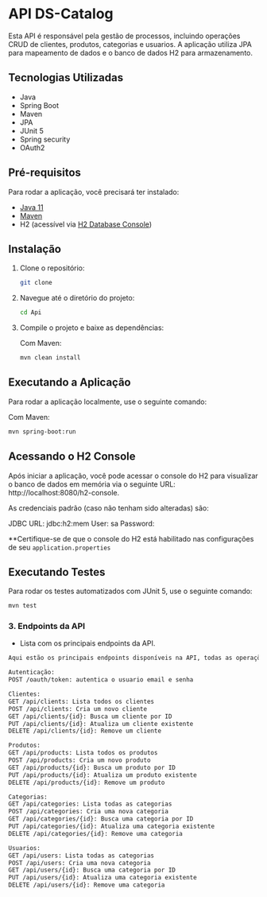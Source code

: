 # API DS-Catalog

Esta API é responsável pela gestão de processos, incluindo operações CRUD de clientes, produtos, categorias e usuarios. A aplicação utiliza JPA para mapeamento de dados e o banco de dados H2 para armazenamento.

## Tecnologias Utilizadas

- Java
- Spring Boot
- Maven
- JPA
- JUnit 5
- Spring security
- OAuth2

## Pré-requisitos

Para rodar a aplicação, você precisará ter instalado:

- [Java 11](https://www.oracle.com/java/technologies/downloads/#java11)
- [Maven](https://maven.apache.org/download.cgi)
- H2 (acessível via [H2 Database Console](http://localhost:8080/h2-console/login.jsp))
## Instalação

1. Clone o repositório:

    ```bash
    git clone
    ```

2. Navegue até o diretório do projeto:

    ```bash
    cd Api
    ```

3. Compile o projeto e baixe as dependências:

   Com Maven:

    ```bash
    mvn clean install
    ```

## Executando a Aplicação

Para rodar a aplicação localmente, use o seguinte comando:

Com Maven:

```bash
mvn spring-boot:run
```

## Acessando o H2 Console

Após iniciar a aplicação, você pode acessar o console do H2 para visualizar o banco de dados em memória
via o seguinte URL: http://localhost:8080/h2-console.

As credenciais padrão (caso não tenham sido alteradas) são:

JDBC URL: jdbc:h2:mem
User: sa
Password:


**Certifique-se de que o console do H2 está habilitado nas configurações de seu `application.properties`

## Executando Testes

Para rodar os testes automatizados com JUnit 5, use o seguinte comando:

```bash
mvn test
```

### 3. **Endpoints da API**
- Lista com os principais endpoints da API.

```markdown
Aqui estão os principais endpoints disponíveis na API, todas as operações GET exceto de usuarios não requer autentiação para realizar as demais requer que o usuario realize a autenticação:

Autenticação:
POST /oauth/token: autentica o usuario email e senha

Clientes:
GET /api/clients: Lista todos os clientes
POST /api/clients: Cria um novo cliente
GET /api/clients/{id}: Busca um cliente por ID
PUT /api/clients/{id}: Atualiza um cliente existente
DELETE /api/clients/{id}: Remove um cliente

Produtos:
GET /api/products: Lista todos os produtos
POST /api/products: Cria um novo produto
GET /api/products/{id}: Busca um produto por ID
PUT /api/products/{id}: Atualiza um produto existente
DELETE /api/products/{id}: Remove um produto

Categorias:
GET /api/categories: Lista todas as categorias
POST /api/categories: Cria uma nova categoria
GET /api/categories/{id}: Busca uma categoria por ID
PUT /api/categories/{id}: Atualiza uma categoria existente
DELETE /api/categories/{id}: Remove uma categoria

Usuarios:
GET /api/users: Lista todas as categorias
POST /api/users: Cria uma nova categoria
GET /api/users/{id}: Busca uma categoria por ID
PUT /api/users/{id}: Atualiza uma categoria existente
DELETE /api/users/{id}: Remove uma categoria


